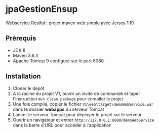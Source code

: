 # jpaGestionEnsup

Webservice Restful : projet maven web simple avec Jersey 1.19

## Prérequis

- JDK 8
- Maven 3.6.3
- Apache Tomcat 9 configuré sur le port 8080

## Installation

1. Cloner le dépôt
2. A la racine du projet V1, ouvrir un invite de commande et taper l'instruction `mvn clean package` pour compiler le projet
3. Une fois compilé, copier le fichier `V1\web\target\demoWebService.war` dans le dossier **webapps** du serveur Tomcat
4. Lancer le serveur Tomcat pour déployer le projet sur le serveur
5. Ouvrir un navigateur et entrer `http://127.0.0.1:8080/demoWebService` dans la barre d'URL pour accéder à l'application
